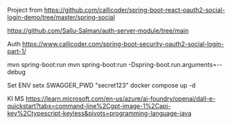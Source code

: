 Project from
https://github.com/callicoder/spring-boot-react-oauth2-social-login-demo/tree/master/spring-social

https://github.com/Sallu-Salman/auth-server-module/tree/main

Auth
https://www.callicoder.com/spring-boot-security-oauth2-social-login-part-1/

mvn spring-boot:run
mvn spring-boot:run -Dspring-boot.run.arguments=--debug

Set ENV
setx SWAGGER_PWD "secret123"
docker compose up -d

KI MS
https://learn.microsoft.com/en-us/azure/ai-foundry/openai/dall-e-quickstart?tabs=command-line%2Cgpt-image-1%2Capi-key%2Ctypescript-keyless&pivots=programming-language-java
